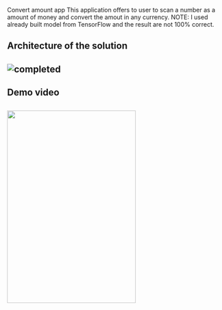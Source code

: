 Convert amount app
This application offers to user to scan a number as a amount of money and convert the amout in any currency.
NOTE: I used already built model from TensorFlow and the result are not 100% correct.

<h2>Architecture of the solution<h2>

![completed](https://user-images.githubusercontent.com/37705852/195863792-26e400d8-48d6-4eac-8148-35e6d2d6fa35.png)


<h2>Demo video<h2>
<img src="https://user-images.githubusercontent.com/37705852/195863513-b457ad24-7274-4cd6-b8ae-2b8d29bf68f6.gif"  width="300" height="450">
